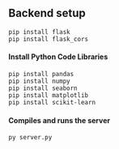 ## Backend setup
```
pip install flask
pip install flask_cors
```

#### Install Python Code Libraries
```
pip install pandas
pip install numpy 
pip install seaborn
pip install matplotlib
pip install scikit-learn
```

#### Compiles and runs the server
```
py server.py
```

